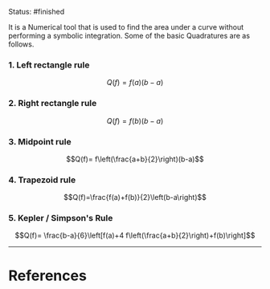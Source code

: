 Status: #finished 

It is a Numerical tool that is used to find the area under a curve without performing a symbolic integration. Some of the basic Quadratures are as follows. 

### 1. Left rectangle rule	
$$Q(f)=f(a)(b-a)$$
### 2. Right rectangle rule 
$$Q(f)=f(b)(b-a)$$
### 3. Midpoint rule
$$Q(f)= f\left(\frac{a+b}{2}\right)(b-a)$$
### 4. Trapezoid rule 
$$Q(f)=\frac{f(a)+f(b)}{2}\left(b-a\right)$$

### 5. Kepler / Simpson's Rule 
$$Q(f)= \frac{b-a}{6}\left[f(a)+4 f\left(\frac{a+b}{2}\right)+f(b)\right]$$




---
# References
